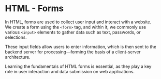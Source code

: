 # HTML - Forms
In HTML, forms are used to collect user input and interact with a website. We create a form using the `<form>` tag, and within it, we commonly use various `<input>` elements to gather data such as text, passwords, or selections.

These input fields allow users to enter information, which is then sent to the backend server for processing—forming the basis of a client-server architecture.

Learning the fundamentals of HTML forms is essential, as they play a key role in user interaction and data submission on web applications.
